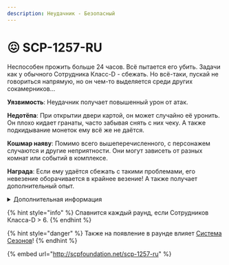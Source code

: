 ```yaml
---
description: Неудачник - Безопасный
---
```


# 😖 SCP-1257-RU

Неспособен прожить больше 24 часов. Всё пытается его убить. Задачи как у обычного Сотрудника Класс-D - сбежать. Но всё-таки, пускай не говориться напрямую, но он чем-то выделяется среди других сокамерников...

**Уязвимость**: Неудачник получает повышенный урон от атак.

**Недотёпа**: При открытии двери картой, он может случайно её уронить. Он плохо кидает гранаты, часто забывая снять с них чеку. А также подкидывание монеток ему всё же не даётся.

**Кошмар наяву**: Помимо всего вышеперечисленного, с персонажем случаются и другие неприятности. Они могут зависеть от разных комнат или событий в комплексе.

**Награда**: Если ему удаётся сбежать с такими проблемами, его невезение оборачивается в крайнее везение! А также получает дополнительный опыт.

<details>

<summary>Дополнительная информация</summary>

* **Класс**: Сотрудник Класса-D
* **Оружие**: Отсутствует
* **Уровень доступа**: Отсутствует
* **Броня**: Отсутствует
* **Особое снаряжение**: Отсутствует

</details>

{% hint style="info" %}
Спавнится каждый раунд, если Сотрудников Класса-D > 6.
{% endhint %}

{% hint style="danger" %}
Также на появление в раунде влияет [Система Сезонов](../../server-systems/seasons-system.md)!
{% endhint %}

{% embed url="http://scpfoundation.net/scp-1257-ru" %}
